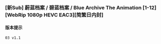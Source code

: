 ### [新Sub] 蔚蓝档案 / 碧蓝档案 / Blue Archive The Animation [1-12][WebRip 1080p HEVC EAC3][简繁日内封]
#### 版本提示
```
03 v1.1
```
